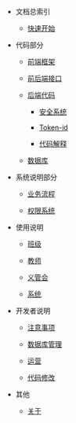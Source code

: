 ﻿* 文档总索引

  * [快速开始](/#quick-start)

* 代码部分

  * [前端框架](./frontend/index)

  * [前后端接口](./api/index)

  * [后端代码](./backend/index)
  
    * [安全系统](./backend/safety)

    * [Token-id](./backend/token)

    * [代码解释](./backend/code)

  * [数据库](./database/index)

* 系统说明部分

  * [业务流程](./process/index)
  
  * [权限系统](./permission/index)

* 使用说明

  * [班级](./class/index)

  * [教师](./teacher/index)

  * [义管会](./volmaner/index)

  * [系统](./system/index)

* 开发者说明

  * [注意事项](./warn/index)

  * [数据库管理](./dbmng/index)

  * [运营](./operate/index)

  * [代码修改](./revise/index)

* 其他

  * [关于](about.md)
